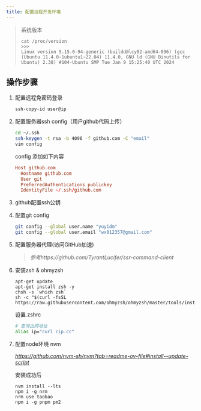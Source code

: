 ```yaml
---
title: 配置远程开发环境
---
```


> 系统版本 
>
> ```
> cat /proc/version
> >>>
> Linux version 5.15.0-94-generic (buildd@lcy02-amd64-096) (gcc (Ubuntu 11.4.0-1ubuntu1~22.04) 11.4.0, GNU ld (GNU Binutils for Ubuntu) 2.38) #104-Ubuntu SMP Tue Jan 9 15:25:40 UTC 2024
> ```

## 操作步骤

1. 配置远程免密码登录

   ```bash
   ssh-copy-id user@ip
   ```

2. 配置服务器ssh config（用户github代码上传）

    ```bash
    cd ~/.ssh
    ssh-keygen -t rsa -b 4096 -f github.com -C "email"
    vim config
    ```

    config 添加如下内容

    ```conf
    Host github.com
      Hostname github.com
      User git
      PreferredAuthentications publickey
      IdentityFile ~/.ssh/github.com
    ```

3. github配置ssh公钥

4. 配置git config

   ```bash
   git config --global user.name "yuyidm"
   git config --global user.email "wx012357@gmail.com"
   ```

5. 配置服务器代理(访问GitHub加速)

   > *参考https://github.com/TyrantLucifer/ssr-command-client*

6. 安装zsh & ohmyzsh

    ```
    apt-get update
    apt-get install zsh -y
    chsh -s `which zsh`
    sh -c "$(curl -fsSL https://raw.githubusercontent.com/ohmyzsh/ohmyzsh/master/tools/install.sh)"
    ```

    设置.zshrc

    ```bash
    # 查询出网地址
    alias ip="curl cip.cc"
    ```

7. 配置node环境 nvm

    *https://github.com/nvm-sh/nvm?tab=readme-ov-file#install--update-script*

    安装成功后

    ```
    nvm install --lts
    npm i -g nrm 
    nrm use taobao
    npm i -g pnpm pm2
    ```
